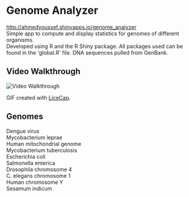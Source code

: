 # Genome Analyzer
http://ahmedyoussef.shinyapps.io/genome_analyzer <br />
Simple app to compute and display statistics for genomes of different organisms.<br />
Developed using R and the R Shiny package. All packages used can be found in the 'global.R' file.
DNA sequences pulled from GenBank.

## Video Walkthrough 

<img src='https://imgur.com/a/tCSnV' title='Genome Analyzer Demo' width='' alt='Video Walkthrough' />

GIF created with [LiceCap](http://www.cockos.com/licecap/).

## Genomes
Dengue virus <br />
Mycobacterium leprae <br />
Human mitochondrial genome <br />
Mycobacterium tuberculosis <br />
Escherichia coli <br />
Salmonella enterica <br />
Drosophila chromosome 4 <br />
C. elegans chromosome 1 <br />
Human chromosome Y <br />
Sesamum indicum
